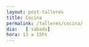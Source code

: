 ```yaml
---
layout: post-talleres
title: Cocina
permalink: /talleres/cocina/
dia:   [ sabado]
hora: 13 a 15hs
---
```

